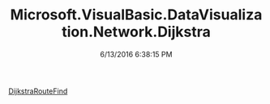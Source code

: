 ﻿---
title: Microsoft.VisualBasic.DataVisualization.Network.Dijkstra
date: 6/13/2016 6:38:15 PM
---

[DijkstraRouteFind](T-Microsoft.VisualBasic.DataVisualization.Network.Dijkstra.DijkstraRouteFind.html)
